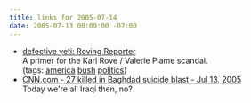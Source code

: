 ```yaml
---
title: links for 2005-07-14
date: 2005-07-13 00:00:00 -07:00
---
```


<ul class="delicious">
	<li>
		<div class="delicious-link"><a href="http://www.defectiveyeti.com/archives/001356.html">defective yeti: Roving Reporter</a></div>
		<div class="delicious-extended">A primer for the Karl Rove / Valerie Plame scandal.</div>
		<div class="delicious-tags">(tags: <a href="http://del.icio.us/torrez/america">america</a> <a href="http://del.icio.us/torrez/bush">bush</a> <a href="http://del.icio.us/torrez/politics">politics</a>)</div>
	</li>
	<li>
		<div class="delicious-link"><a href="http://www.cnn.com/2005/WORLD/meast/07/13/iraq.main/index.html">CNN.com - 27 killed in Baghdad suicide blast - Jul 13, 2005</a></div>
		<div class="delicious-extended">Today we're all Iraqi then, no?</div>
	</li>
</ul>
